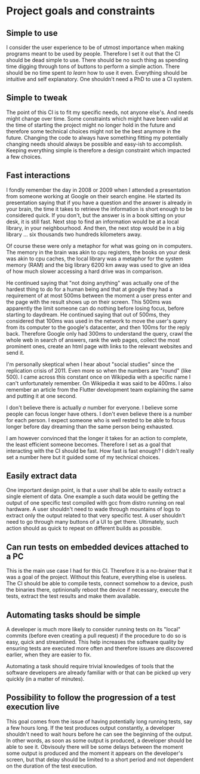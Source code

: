 # Project goals and constraints


## Simple to use

I consider the user experience to be of utmost importance when making programs meant to be used by
people. Therefore I set it out that the CI should be dead simple to use. There should be no such thing as
spending time digging through tons of buttons to perform a simple action. There should be no time spent _to
learn_ how to use it even. Everything should be intuitive and self explanatory. One shouldn't need a PhD to
use a CI system.


## Simple to tweak

The point of this CI is to fit my specific needs, not anyone else's. And needs might change over time. Some
constraints which might have been valid at the time of starting the project might no longer hold in the future
and therefore some technical choices might not be the best anymore in the future. Changing the code to always
have something fitting my potentially changing needs should always be possible and easy-ish to
accomplish. Keeping everything simple is therefore a design constraint which impacted a few choices.


## Fast interactions

I fondly remember the day in 2008 or 2009 when I attended a presentation from someone working at Google on
their search engine.  He started its presentation saying that if you have a question and the answer is already
in your brain, the time it takes to retrieve the information is short enough to be considered quick. If you
don't, but the answer is in a book sitting on your desk, it is still fast. Next stop to find an information
would be at a local library, in your neighbourhood. And then, the next stop would be in a big library ... six
thousands two hundreds kilometers away.

Of course these were only a metaphor for what was going on in computers. The memory in the brain was akin to
cpu registers, the books on your desk was akin to cpu caches, the local library was a metaphor for the system
memory (RAM) and the big library 6200 km away was used to give an idea of how much slower accessing a hard
drive was in comparison.

He continued saying that "not doing anything" was actually one of the hardest thing to do for a human being
and that at google they had a requirement of at most 500ms between the moment a user press enter and the page
with the result shows up on their screen. This 500ms was apparently the limit someone can do nothing before
losing focus, before starting to daydream. He continued saying that out of 500ms, they considered that 100ms
was used in the network to move the user's query from its computer to the google's datacenter, and then 100ms
for the reply back. Therefore Google only had 300ms to understand the query, crawl the whole web in search of
answers, rank the web pages, collect the most prominent ones, create an html page with links to the relevant
websites and send it.

I'm personally skeptical when I hear about "social studies" since the replication crisis of 2011. Even more so
when the numbers are "round" (like 500). I came across this constant once on Wikipedia with a specific name I
can't unfortunately remember. On Wikipedia it was said to be 400ms. I also remember an article from the
Flutter development team explaining the same and putting it at one second.

I don't believe there is actually _a_ number for everyone. I believe some people can focus longer have
others. I don't even believe there is a number for each person. I expect someone who is well rested to be able
to focus longer before day dreaming than the same person being exhausted.

I am however convinced that the longer it takes for an action to complete, the least efficient someone
becomes. Therefore I set as a goal that interacting with the CI should be fast. How fast is fast enough? I
didn't really set a number here but it guided some of my technical choices.


## Easily extract data

One important design point, is that a user shall be able to easily extract a single element of data.  One
example a such data would be getting the output of one specific test compiled with gcc from distro running on
real hardware.  A user shouldn't need to wade through mountains of logs to extract only the output related to
that very specific test. A user shouldn't need to go through many buttons of a UI to get there. Ultimately,
such action should as quick to repeat on different builds as possible.


## Can run tests on embedded devices attached to a PC

This is the main use case I had for this CI. Therefore it is a no-brainer that it was a goal of the
project. Without this feature, everything else is useless. The CI should be able to compile tests, connect
somehow to a device, push the binaries there, optinionally reboot the device if necessary, execute the tests,
extract the test results and make them available.


## Automating tasks should be simple

A developer is much more likely to consider running tests on its "local" commits (before even creating a pull
request) if the procedure to do so is easy, quick and streamlined.  This help increases the software quality
by ensuring tests are executed more often and therefore issues are discovered earlier, when they are easier to
fix.

Automating a task should require trivial knowledges of tools that the software developers are already familiar
with or that can be picked up very quickly (in a matter of minutes).

## Possibility to follow the progression of a test execution live

This goal comes from the issue of having potentially long running tests, say a few hours long. If the test
produces output constantly, a developer shouldn't need to wait hours before he can see the beginning of the
output. In other words, as soon as some output is produced, a developer should be able to see it. Obvisouly
there will be some delays between the moment some output is produced and the moment it appears on the
developer's screen, but that delay should be limited to a short period and not dependent on the duration of
the test execution.
